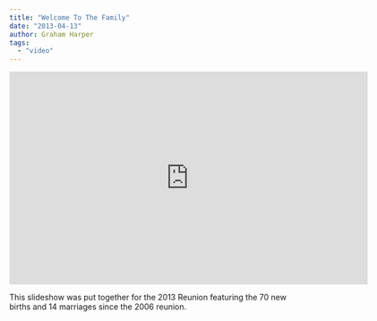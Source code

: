 ```yaml
---
title: "Welcome To The Family"
date: "2013-04-13"
author: Graham Harper
tags:
  - "video"
---
```


<iframe class="video" width="640" height="380" src="http://www.youtube.com/embed/MIz4Hya3sfQ?rel=0" frameborder="0" allowfullscreen></iframe>

This slideshow was put together for the 2013 Reunion featuring the 70 new births and 14 marriages since the 2006 reunion.
